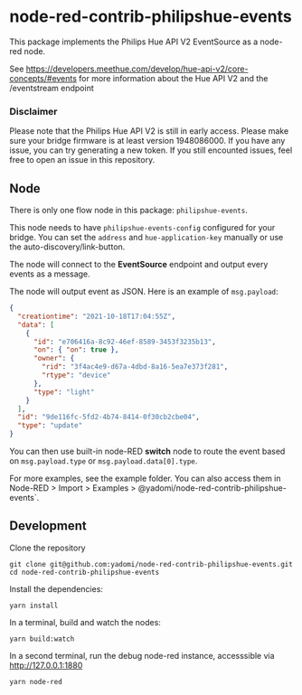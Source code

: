 # node-red-contrib-philipshue-events

This package implements the Philips Hue API V2 EventSource as a node-red node.

See https://developers.meethue.com/develop/hue-api-v2/core-concepts/#events for more information about the Hue API V2 and the /eventstream endpoint

### Disclaimer

Please note that the Philips Hue API V2 is still in early access. Please make sure your bridge firmware is at least version 1948086000. If you have any issue, you can try generating a new token. If you still encounted issues, feel free to open an issue in this repository.

## Node

There is only one flow node in this package: `philipshue-events`.

This node needs to have `philipshue-events-config` configured for your bridge. You can set the `address` and `hue-application-key` manually or use the auto-discovery/link-button.

The node will connect to the **EventSource** endpoint and output every events as a message.

The node will output event as JSON. Here is an example of `msg.payload`:

```json
{
  "creationtime": "2021-10-18T17:04:55Z",
  "data": [
    {
      "id": "e706416a-8c92-46ef-8589-3453f3235b13",
      "on": { "on": true },
      "owner": {
        "rid": "3f4ac4e9-d67a-4dbd-8a16-5ea7e373f281",
        "rtype": "device"
      },
      "type": "light"
    }
  ],
  "id": "9de116fc-5fd2-4b74-8414-0f30cb2cbe04",
  "type": "update"
}
```

You can then use built-in node-RED **switch** node to route the event based on `msg.payload.type` or `msg.payload.data[0].type`.

For more examples, see the example folder. You can also access them in Node-RED > Import > Examples > @yadomi/node-red-contrib-philipshue-events`.

## Development

Clone the repository 

```
git clone git@github.com:yadomi/node-red-contrib-philipshue-events.git
cd node-red-contrib-philipshue-events
```

Install the dependencies:

```
yarn install
```


In a terminal, build and watch the nodes:

```
yarn build:watch
```

In a second terminal, run the debug node-red instance, accesssible via http://127.0.0.1:1880

```
yarn node-red
```
